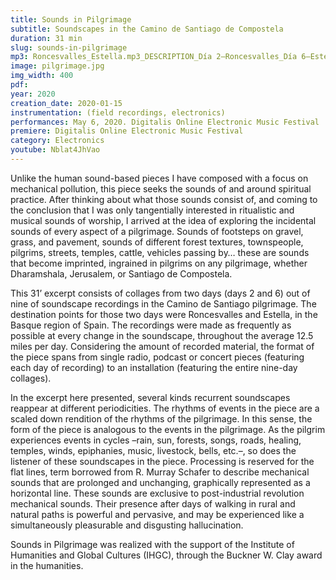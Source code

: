 ```yaml
---
title: Sounds in Pilgrimage
subtitle: Soundscapes in the Camino de Santiago de Compostela
duration: 31 min
slug: sounds-in-pilgrimage
mp3: Roncesvalles_Estella.mp3_DESCRIPTION_Día 2–Roncesvalles_Día 6–Estella
image: pilgrimage.jpg
img_width: 400
pdf:
year: 2020
creation_date: 2020-01-15
instrumentation: (field recordings, electronics)
performances: May 6, 2020. Digitalis Online Electronic Music Festival
premiere: Digitalis Online Electronic Music Festival
category: Electronics
youtube: Nblat4JhVao
---
```


Unlike the human sound-based pieces I have composed with a focus on mechanical pollution, this piece seeks the sounds of and around spiritual practice. After thinking about what those sounds consist of, and coming to the conclusion that I was only tangentially interested in ritualistic and musical sounds of worship, I arrived at the idea of exploring the incidental sounds of every aspect of a pilgrimage. Sounds of footsteps on gravel, grass, and pavement, sounds of different forest textures, townspeople, pilgrims, streets, temples, cattle, vehicles passing by… these are sounds that become imprinted, ingrained in pilgrims on any pilgrimage, whether Dharamshala, Jerusalem, or Santiago de Compostela. 

This 31’ excerpt consists of collages from two days (days 2 and 6) out of nine of soundscape recordings in the Camino de Santiago pilgrimage. The destination points for those two days were Roncesvalles and Estella, in the Basque region of Spain. The recordings were made as frequently as possible at every change in the soundscape, throughout the average 12.5 miles per day. Considering the amount of recorded material, the format of the piece spans from single radio, podcast or concert pieces (featuring each day of recording) to an installation (featuring the entire nine-day collages). 

In the excerpt here presented, several kinds recurrent soundscapes reappear at different periodicities. The rhythms of events in the piece are a scaled down rendition of the rhythms of the pilgrimage. In this sense, the form of the piece is analogous to the events in the pilgrimage. As the pilgrim experiences events in cycles –rain, sun, forests, songs, roads, healing, temples, winds, epiphanies, music, livestock, bells, etc.–, so does the listener of these soundscapes in the piece.
Processing is reserved for the flat lines, term borrowed from R. Murray Schafer to describe mechanical sounds that are prolonged and unchanging, graphically represented as a horizontal line. These sounds are exclusive to post-industrial revolution mechanical sounds. Their presence after days of walking in rural and natural paths is powerful and pervasive, and may be experienced like a simultaneously pleasurable and disgusting hallucination. 

Sounds in Pilgrimage was realized with the support of the Institute of Humanities and Global Cultures (IHGC), through the Buckner W. Clay award in the humanities.